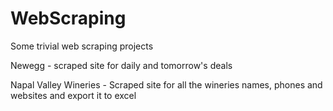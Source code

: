 # WebScraping
Some trivial web scraping projects

Newegg - scraped site for daily and tomorrow's deals

Napal Valley Wineries - Scraped site for all the wineries names, phones and websites and export it to excel
